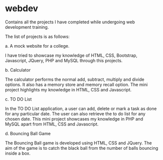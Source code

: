 # webdev
Contains all the projects I have completed while undergoing web development training.

The list of projects is as follows:

a. A mock website for a college. 

I have tried to showcase my knowledge of HTML, CSS, Bootstrap, Javascript, JQuery, PHP and MySQL through this projects. 

b. Calculator

The calculator performs the normal add, subtract, multiply and divide options. It also has a memory store and memory recall option. The mini project highlights my knowledge in HTML, CSS and Javascript.

c. TO DO List

In the TO DO List application, a user can add, delete or mark a task as done for any particular date. The user can also retrieve the to do list for any chosen date. This mini project showcases my knowledge in PHP and MySQL apart from HTML, CSS and Javascript.

d. Bouncing Ball Game

The Bouncing Ball game is developed using HTML, CSS and JQuery. The aim of the game is to catch the black ball from the number of balls bouncing inside a box.
